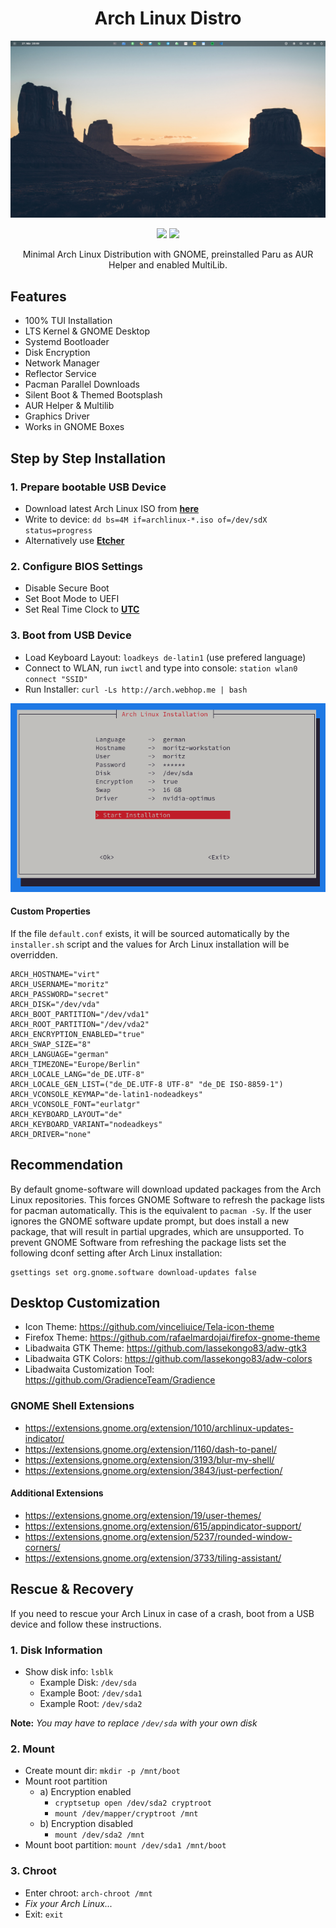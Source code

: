 <div align="center">
   <h1>Arch Linux Distro</h1>
   <p><img src="./screenshots/desktop.jpg" /></p>
   <p>
      <img src="https://img.shields.io/badge/MAINTAINED-YES-green?style=for-the-badge">
      <img src="https://img.shields.io/badge/LICENSE-MIT-blue?style=for-the-badge">
   </p>
   <p>Minimal Arch Linux Distribution with GNOME, preinstalled Paru as AUR Helper and enabled MultiLib.</p>
</div>

## Features

- 100% TUI Installation
- LTS Kernel & GNOME Desktop
- Systemd Bootloader
- Disk Encryption
- Network Manager
- Reflector Service
- Pacman Parallel Downloads
- Silent Boot & Themed Bootsplash
- AUR Helper & Multilib
- Graphics Driver
- Works in GNOME Boxes

## Step by Step Installation

### 1. Prepare bootable USB Device

- Download latest Arch Linux ISO from **[here](https://www.archlinux.de/download)**
- Write to device: `dd bs=4M if=archlinux-*.iso of=/dev/sdX status=progress`
- Alternatively use **[Etcher](https://www.balena.io/etcher)**

### 2. Configure BIOS Settings

- Disable Secure Boot
- Set Boot Mode to UEFI
- Set Real Time Clock to **[UTC](https://time.is/de/UTC)**

### 3. Boot from USB Device

- Load Keyboard Layout: `loadkeys de-latin1` (use prefered language)
- Connect to WLAN, run `iwctl` and type into console: `station wlan0 connect "SSID"`
- Run Installer: `curl -Ls http://arch.webhop.me | bash`

<p><img src="./screenshots/installer.png" /></p>

#### Custom Properties

If the file `default.conf` exists, it will be sourced automatically by the `installer.sh` script and the values for Arch Linux installation will be overridden.

```
ARCH_HOSTNAME="virt"
ARCH_USERNAME="moritz"
ARCH_PASSWORD="secret"
ARCH_DISK="/dev/vda"
ARCH_BOOT_PARTITION="/dev/vda1"
ARCH_ROOT_PARTITION="/dev/vda2"
ARCH_ENCRYPTION_ENABLED="true"
ARCH_SWAP_SIZE="8"
ARCH_LANGUAGE="german"
ARCH_TIMEZONE="Europe/Berlin"
ARCH_LOCALE_LANG="de_DE.UTF-8"
ARCH_LOCALE_GEN_LIST=("de_DE.UTF-8 UTF-8" "de_DE ISO-8859-1")
ARCH_VCONSOLE_KEYMAP="de-latin1-nodeadkeys"
ARCH_VCONSOLE_FONT="eurlatgr"
ARCH_KEYBOARD_LAYOUT="de"
ARCH_KEYBOARD_VARIANT="nodeadkeys"
ARCH_DRIVER="none"
```

## Recommendation

By default gnome-software will download updated packages from the Arch Linux repositories. This forces GNOME Software to refresh the package lists for pacman automatically. This is the equivalent to `pacman -Sy`. If the user ignores the GNOME software update prompt, but does install a new package, that will result in partial upgrades, which are unsupported. To prevent GNOME Software from refreshing the package lists set the following dconf setting after Arch Linux installation:

```
gsettings set org.gnome.software download-updates false
```

## Desktop Customization

- Icon Theme: https://github.com/vinceliuice/Tela-icon-theme
- Firefox Theme: https://github.com/rafaelmardojai/firefox-gnome-theme
- Libadwaita GTK Theme: https://github.com/lassekongo83/adw-gtk3
- Libadwaita GTK Colors: https://github.com/lassekongo83/adw-colors
- Libadwaita Customization Tool: https://github.com/GradienceTeam/Gradience

### GNOME Shell Extensions

- https://extensions.gnome.org/extension/1010/archlinux-updates-indicator/
- https://extensions.gnome.org/extension/1160/dash-to-panel/
- https://extensions.gnome.org/extension/3193/blur-my-shell/
- https://extensions.gnome.org/extension/3843/just-perfection/

#### Additional Extensions

- https://extensions.gnome.org/extension/19/user-themes/
- https://extensions.gnome.org/extension/615/appindicator-support/
- https://extensions.gnome.org/extension/5237/rounded-window-corners/
- https://extensions.gnome.org/extension/3733/tiling-assistant/

## Rescue & Recovery

If you need to rescue your Arch Linux in case of a crash, boot from a USB device and follow these instructions.

### 1. Disk Information

- Show disk info: `lsblk`
  - Example Disk: `/dev/sda`
  - Example Boot: `/dev/sda1`
  - Example Root: `/dev/sda2`

**Note:** _You may have to replace `/dev/sda` with your own disk_

### 2. Mount

- Create mount dir: `mkdir -p /mnt/boot`
- Mount root partition
  - a) Encryption enabled
    - `cryptsetup open /dev/sda2 cryptroot`
    - `mount /dev/mapper/cryptroot /mnt`
  - b) Encryption disabled
    - `mount /dev/sda2 /mnt`
- Mount boot partition: `mount /dev/sda1 /mnt/boot`

### 3. Chroot

- Enter chroot: `arch-chroot /mnt`
- _Fix your Arch Linux..._
- Exit: `exit`
